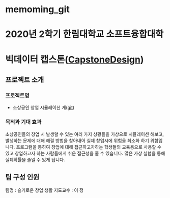 # memoming_git

# 2020년 2학기 한림대학교 소프트융합대학
# 빅데이터 캡스톤([CapstoneDesign]( https://github.com/lab-lwc/20202_CapstoneDesign ))  



## 프로젝트 소개
### 프로젝트명
  * 소상공인 창업 시뮬레이션 게([git]( https://https://github.com/hjie0314/memoming_git ))  
### 목적과 기대 효과
  소상공인들의 창업 시 발생할 수 있는 여러 가지 상황들을 가상으로 시뮬레이션 해보고, 발생하는 문제에 대해 해결 방법을 찾아내어 실제 창업시에 위험을 최소화 하기 위함입니다.
프로그램을 통하여 창업에 대해 접근하고자하는 학생들의 교육용으로 사용할 수 있고 창업하고자 하는 사람들에게 쉬운 접근성을 줄 수 있습니다. 많은 가상 실험을 통해 실폐확률을 줄일 수 있게 됩니다.

## 팀 구성 인원
팀명 :   슬기로운 창업 생활 
지도교수 : 이 정  
